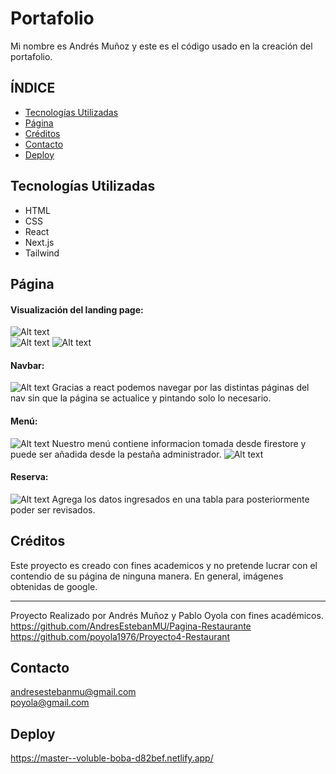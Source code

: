 
# Portafolio 


Mi nombre es Andrés Muñoz y este es el código usado en la creación del portafolio.

## **ÍNDICE**

* [Tecnologías Utilizadas](#tecnologías-utilizadas)
* [Página](#página)
* [Créditos](#créditos)
* [Contacto](#contacto)
* [Deploy](#deploy)

## Tecnologías Utilizadas

- HTML
- CSS
- React
- Next.js
- Tailwind

## Página

#### Visualización del landing page:
![Alt text](./public/img/para%20el%20readme/hom.png)  
![Alt text](./public/img/para%20el%20readme/contenido.png)
![Alt text](./public/img/para%20el%20readme/footer.png)  
  

#### Navbar:
![Alt text](./public/img/para%20el%20readme/navbar.png)
Gracias a react podemos navegar por las distintas páginas del nav sin que la página se actualice y pintando solo lo necesario.


#### Menú:
![Alt text](./public/img/para%20el%20readme/menu.png)
Nuestro menú contiene informacion tomada desde firestore y puede ser añadida desde la pestaña administrador.
![Alt text](./public/img/para%20el%20readme/admin.png)



#### Reserva:
![Alt text](./public/img/para%20el%20readme/reserva.png)
Agrega los datos ingresados en una tabla para posteriormente poder ser revisados.






## Créditos

Este proyecto es creado con fines academicos y no pretende lucrar con el contendio de su página de ninguna manera. En general, imágenes obtenidas de google.

---

Proyecto Realizado por Andrés Muñoz y Pablo Oyola con fines académicos.  
https://github.com/AndresEstebanMU/Pagina-Restaurante  
https://github.com/poyola1976/Proyecto4-Restaurant

## Contacto

andresestebanmu@gmail.com  
poyola@gmail.com

## Deploy

https://master--voluble-boba-d82bef.netlify.app/